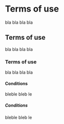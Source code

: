 # Terms of use

bla bla bla bla 

## Terms of use

bla bla bla bla 

### Terms of use

bla bla bla bla 

#### Conditions

bleble bleb le

##### Conditions

bleble bleb le
